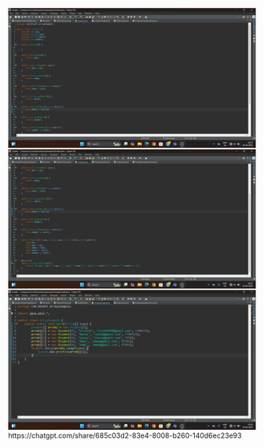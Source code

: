 <img src="Screenshot 2025-06-24 225536.png" alt="">

<img src="Screenshot 2025-06-24 225548.png" alt="">
<img src="Screenshot 2025-06-24 225619.png" alt="">
https://chatgpt.com/share/685c03d2-83e4-8008-b260-140d6ec23e93
